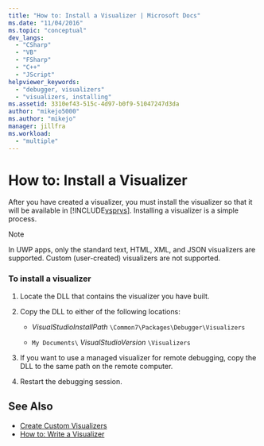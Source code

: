 ```yaml
---
title: "How to: Install a Visualizer | Microsoft Docs"
ms.date: "11/04/2016"
ms.topic: "conceptual"
dev_langs:
  - "CSharp"
  - "VB"
  - "FSharp"
  - "C++"
  - "JScript"
helpviewer_keywords:
  - "debugger, visualizers"
  - "visualizers, installing"
ms.assetid: 3310ef43-515c-4d97-b0f9-51047247d3da
author: "mikejo5000"
ms.author: "mikejo"
manager: jillfra
ms.workload:
  - "multiple"
---
```

# How to: Install a Visualizer
After you have created a visualizer, you must install the visualizer so that it will be available in [!INCLUDE[vsprvs](../code-quality/includes/vsprvs_md.md)]. Installing a visualizer is a simple process.

> [!NOTE]
>  In UWP apps, only the standard text, HTML, XML, and JSON visualizers are supported. Custom (user-created) visualizers are not supported.

### To install a visualizer

1.  Locate the DLL that contains the visualizer you have built.

2.  Copy the DLL to either of the following locations:

    -   *VisualStudioInstallPath* `\Common7\Packages\Debugger\Visualizers`

    -   `My Documents\` *VisualStudioVersion* `\Visualizers`

3.  If you want to use a managed visualizer for remote debugging, copy the DLL to the same path on the remote computer.

4.  Restart the debugging session.

## See Also
- [Create Custom Visualizers](../debugger/create-custom-visualizers-of-data.md)
- [How to: Write a Visualizer](/visualstudio/debugger/create-custom-visualizers-of-data)